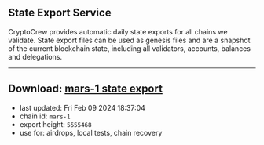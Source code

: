 ## State Export Service
CryptoCrew provides automatic daily state exports for all chains we validate. State export files can be used as genesis files and are a snapshot of the current blockchain state, including all validators, accounts, balances and delegations.

---
**Download: [mars-1 state export](https://dl.ccvalidators.com/SERVICE/mars/mars-1_export_5555468.json)**
---

- last updated: Fri Feb 09 2024 18:37:04
- chain id: `mars-1`
- export height: `5555468`
- use for: airdrops, local tests, chain recovery
